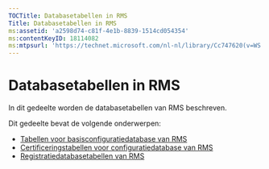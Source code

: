 ```yaml
---
TOCTitle: Databasetabellen in RMS
Title: Databasetabellen in RMS
ms:assetid: 'a2598d74-c81f-4e1b-8839-1514cd054354'
ms:contentKeyID: 18114082
ms:mtpsurl: 'https://technet.microsoft.com/nl-nl/library/Cc747620(v=WS.10)'
---
```


Databasetabellen in RMS
=======================

In dit gedeelte worden de databasetabellen van RMS beschreven.

Dit gedeelte bevat de volgende onderwerpen:

-   [Tabellen voor basisconfiguratiedatabase van RMS](https://technet.microsoft.com/8f9e15a2-92bc-41f7-a4fd-329567afb142)
-   [Certificeringstabellen voor configuratiedatabase van RMS](https://technet.microsoft.com/d392663a-1a46-42f6-a71d-f0f2c1843566)
-   [Registratiedatabasetabellen van RMS](https://technet.microsoft.com/7ab2104c-b12d-4807-8a4b-bcabb145ff9b)
